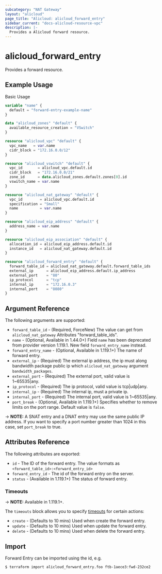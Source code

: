 ```yaml
---
subcategory: "NAT Gateway"
layout: "alicloud"
page_title: "Alicloud: alicloud_forward_entry"
sidebar_current: "docs-alicloud-resource-vpc"
description: |-
  Provides a Alicloud forward resource.
---
```


# alicloud\_forward\_entry

Provides a forward resource.

## Example Usage

Basic Usage

```terraform
variable "name" {
  default = "forward-entry-example-name"
}

data "alicloud_zones" "default" {
  available_resource_creation = "VSwitch"
}

resource "alicloud_vpc" "default" {
  vpc_name   = var.name
  cidr_block = "172.16.0.0/12"
}

resource "alicloud_vswitch" "default" {
  vpc_id       = alicloud_vpc.default.id
  cidr_block   = "172.16.0.0/21"
  zone_id      = data.alicloud_zones.default.zones[0].id
  vswitch_name = var.name
}

resource "alicloud_nat_gateway" "default" {
  vpc_id        = alicloud_vpc.default.id
  specification = "Small"
  name          = var.name
}

resource "alicloud_eip_address" "default" {
  address_name = var.name
}

resource "alicloud_eip_association" "default" {
  allocation_id = alicloud_eip_address.default.id
  instance_id   = alicloud_nat_gateway.default.id
}

resource "alicloud_forward_entry" "default" {
  forward_table_id = alicloud_nat_gateway.default.forward_table_ids
  external_ip      = alicloud_eip_address.default.ip_address
  external_port    = "80"
  ip_protocol      = "tcp"
  internal_ip      = "172.16.0.3"
  internal_port    = "8080"
}
```
## Argument Reference

The following arguments are supported:

* `forward_table_id` - (Required, ForceNew) The value can get from `alicloud_nat_gateway` Attributes "forward_table_ids".
* `name` - (Optional, Available in 1.44.0+) Field `name` has been deprecated from provider version 1.119.1. New field `forward_entry_name` instead.
* `forward_entry_name` - (Optional, Available in 1.119.1+) The name of forward entry.
* `external_ip` - (Required) The external ip address, the ip must along bandwidth package public ip which `alicloud_nat_gateway` argument `bandwidth_packages`.
* `external_port` - (Required) The external port, valid value is 1~65535|any.
* `ip_protocol` - (Required) The ip protocol, valid value is tcp|udp|any.
* `internal_ip` - (Required) The internal ip, must a private ip.
* `internal_port` - (Required) The internal port, valid value is 1~65535|any.
* `port_break` - (Optional, Available in 1.119.1+) Specifies whether to remove limits on the port range. Default value is `false`.

-> **NOTE:** A SNAT entry and a DNAT entry may use the same public IP address. If you want to specify a port number greater than 1024 in this case, set `port_break` to true.

## Attributes Reference

The following attributes are exported:

* `id` - The ID of the forward entry. The value formats as `<forward_table_id>:<forward_entry_id>`
* `forward_entry_id` - The id of the forward entry on the server.
* `status` - (Available in 1.119.1+) The status of forward entry.

### Timeouts
-> **NOTE:** Available in 1.119.1+.

The `timeouts` block allows you to specify [timeouts](https://www.terraform.io/docs/configuration-0-11/resources.html#timeouts) for certain actions:

* `create` - (Defaults to 10 mins) Used when create the forward entry.
* `update` - (Defaults to 10 mins) Used when update the forward entry. 
* `delete` - (Defaults to 10 mins) Used when delete the forward entry. 

## Import

Forward Entry can be imported using the id, e.g.

```shell
$ terraform import alicloud_forward_entry.foo ftb-1aece3:fwd-232ce2
```
